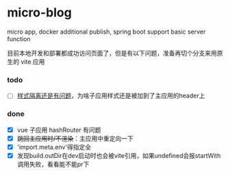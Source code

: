 # micro-blog

micro app, docker additional publish, spring boot support basic server function

目前本地开发和部署都成功访问页面了，但是有以下问题，准备再切个分支来用原生的 vite 应用

### todo

- [ ] [样式隔离还是有问题](https://github.com/umijs/qiankun/issues/1318)，为啥子应用样式还是被加到了主应用的header上

### done

- [x] vue 子应用 hashRouter 有问题
- [x] ~~跳回主应用时/不渲染~~：主应用中重定向一下
- [x] 'import.meta.env'得指定全
- [x] 发现build.outDir在dev启动时也会被vite引用，如果undefined会报startWith调用失败，看看能不能pr下
